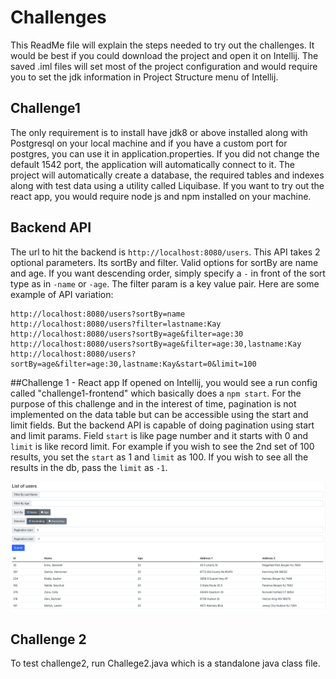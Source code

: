 # Challenges

This ReadMe file will explain the steps needed to try out the challenges. It would be best if you could download the project and open it on Intellij. 
The saved .iml files will set most of the project configuration and would require you to set the jdk information in Project Structure menu of Intellij.

## Challenge1

The only requirement is to install have jdk8 or above installed along with Postgresql on your local machine and if you have a custom port for postgres, you can use it in application.properties.
If you did not change the default 1542 port, the application will automatically connect to it.
The project will automatically create a database, the required tables and indexes along with test data using a utility called Liquibase.
If you want to try out the react app, you would require node js and npm installed on your machine.
## Backend API
The url to hit the backend is `http://localhost:8080/users`. This API takes 2 optional parameters.
Its sortBy and filter. Valid options for sortBy are name and age. If you want descending order, simply specify a `-` in front of the sort type as in `-name` or `-age`.
The filter param is a key value pair. Here are some example of API variation:

```
http://localhost:8080/users?sortBy=name
http://localhost:8080/users?filter=lastname:Kay
http://localhost:8080/users?sortBy=age&filter=age:30
http://localhost:8080/users?sortBy=age&filter=age:30,lastname:Kay
http://localhost:8080/users?sortBy=age&filter=age:30,lastname:Kay&start=0&limit=100
```

##Challenge 1 - React app
If opened on Intellij, you would see a run config called "challenge1-frontend" which basically does a `npm start`.
For the purpose of this challenge and in the interest of time, pagination is not implemented on the data table but can be accessible using the start and limit fields.
But the backend API is capable of doing pagination using start and limit params.
Field `start` is like page number and it starts with 0 and `limit` is like record limit. 
For example if you wish to see the 2nd set of 100 results, you set the `start` as 1 and `limit` as 100.
If you wish to see all the results in the db, pass the `limit` as `-1`.

![Alt text](ReactAppScreenshot.png?raw=true "ReactApp")

## Challenge 2
To test challenge2, run Challege2.java which is a standalone java class file.

